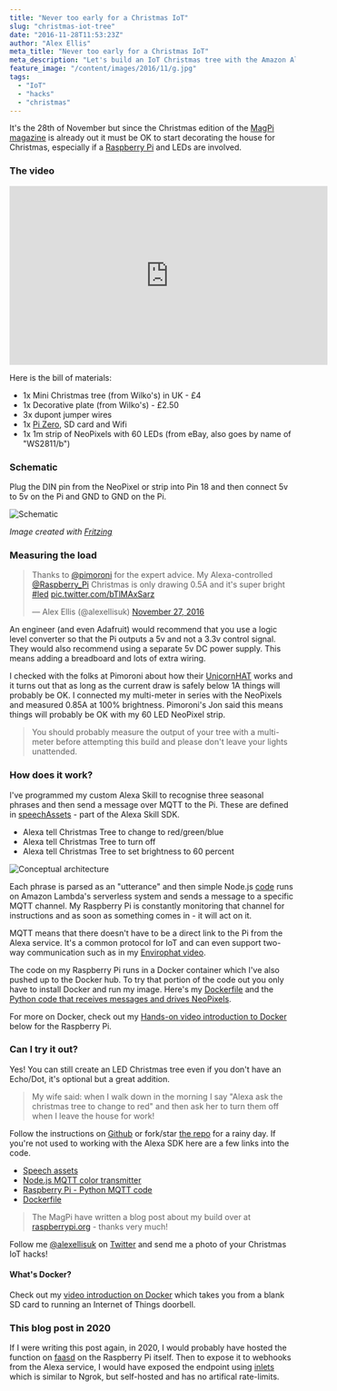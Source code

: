 ```yaml
---
title: "Never too early for a Christmas IoT"
slug: "christmas-iot-tree"
date: "2016-11-28T11:53:23Z"
author: "Alex Ellis"
meta_title: "Never too early for a Christmas IoT"
meta_description: "Let's build an IoT Christmas tree with the Amazon Alexa service, an Echo Dot, a Raspberry Pi and Python. Christmas is coming with NeoPixel style!"
feature_image: "/content/images/2016/11/g.jpg"
tags:
  - "IoT"
  - "hacks"
  - "christmas"
---
```


It's the 28th of November but since the Christmas edition of the [MagPi magazine](https://www.raspberrypi.org/magpi/) is already out it must be OK to start decorating the house for Christmas, especially if a [Raspberry Pi](http://stockalert.alexellis.io/) and LEDs are involved.

### The video

<iframe width="560" height="315" src="https://www.youtube.com/embed/u4aIFOdGP2k" frameborder="0" allowfullscreen></iframe>

Here is the bill of materials:

* 1x Mini Christmas tree (from Wilko's) in UK - £4
* 1x Decorative plate (from Wilko's) - £2.50
* 3x dupont jumper wires
* 1x [Pi Zero](http://stockalert.alexellis.io/), SD card and Wifi
* 1x 1m strip of NeoPixels with 60 LEDs (from eBay, also goes by name of "WS2811/b")

### Schematic

Plug the DIN pin from the NeoPixel or strip into Pin 18 and then connect 5v to 5v on the Pi and GND to GND on the Pi.

![Schematic](/content/images/2016/11/schematic_b.png)

*Image created with [Fritzing](http://fritzing.org/home/)*

### Measuring the load
<blockquote class="twitter-tweet" data-lang="en"><p lang="en" dir="ltr">Thanks to <a href="https://twitter.com/pimoroni">@pimoroni</a> for the expert advice. My Alexa-controlled <a href="https://twitter.com/Raspberry_Pi">@Raspberry_Pi</a> Christmas is only drawing 0.5A and it&#39;s super bright <a href="https://twitter.com/hashtag/led?src=hash">#led</a> <a href="https://t.co/bTlMAxSarz">pic.twitter.com/bTlMAxSarz</a></p>&mdash; Alex Ellis (@alexellisuk) <a href="https://twitter.com/alexellisuk/status/802958305182281728">November 27, 2016</a></blockquote> <script async src="//platform.twitter.com/widgets.js" charset="utf-8"></script>

An engineer (and even Adafruit) would recommend that you use a logic level converter so that the Pi outputs a 5v and not a 3.3v control signal. They would also recommend using a separate 5v DC power supply. This means adding a breadboard and lots of extra wiring.

I checked with the folks at Pimoroni about how their [UnicornHAT](https://shop.pimoroni.com/products/unicorn-phat) works and it turns out that as long as the current draw is safely below 1A things will probably be OK. I connected my multi-meter in series with the NeoPixels and measured 0.85A at 100% brightness. Pimoroni's Jon said this means things will probably be OK with my 60 LED NeoPixel strip.

> You should probably measure the output of your tree with a multi-meter before attempting this build and please don't leave your lights unattended. 

### How does it work?

I've programmed my custom Alexa Skill to recognise three seasonal phrases and then send a message over MQTT to the Pi. These are defined in [speechAssets](https://github.com/alexellis/alexa-demos/tree/master/alexa-neopixels/speechAssets) - part of the Alexa Skill SDK.

* Alexa tell Christmas Tree to change to red/green/blue
* Alexa tell Christmas Tree to turn off
* Alexa tell Christmas Tree to set brightness to 60 percent


![Conceptual architecture](/content/images/2016/11/Iot.png)

Each phrase is parsed as an "utterance" and then simple Node.js [code](https://github.com/alexellis/alexa-demos/blob/master/alexa-neopixels/src/index.js) runs on Amazon Lambda's serverless system and sends a message to a specific MQTT channel. My Raspberry Pi is constantly monitoring that channel for instructions and as soon as something comes in - it will act on it.

MQTT means that there doesn't have to be a direct link to the Pi from the Alexa service. It's a common protocol for IoT and can even support two-way communication such as in my [Envirophat video](https://www.youtube.com/watch?v=wY7jueCdBg8).

The code on my Raspberry Pi runs in a Docker container which I've also pushed up to the Docker hub. To try that portion of the code out you only have to install Docker and run my image. Here's my [Dockerfile](https://github.com/alexellis/alexa-demos/blob/master/alexa-neopixels/pi/Dockerfile) and the [Python code that receives messages and drives NeoPixels](https://github.com/alexellis/alexa-demos/blob/master/alexa-neopixels/pi/app.py).

For more on Docker, check out my [Hands-on video introduction to Docker](http://blog.alexellis.io/hands-on-docker-raspberrypi/) below for the Raspberry Pi.

### Can I try it out?

Yes! You can still create an LED Christmas tree even if you don't have an Echo/Dot, it's optional but a great addition.

> My wife said: when I walk down in the morning I say "Alexa ask the christmas tree to change to red" and then ask her to turn them off when I leave the house for work!

Follow the instructions on [Github](https://github.com/alexellis/alexa-demos) or fork/star [the repo](https://github.com/alexellis/alexa-demos) for a rainy day. If you're not used to working with the Alexa SDK here are a few links into the code.

* [Speech assets](https://github.com/alexellis/alexa-demos/tree/master/alexa-neopixels/speechAssets)
* [Node.js MQTT color transmitter](https://github.com/alexellis/alexa-demos/blob/master/alexa-neopixels/src/sendColor.js)
* [Raspberry Pi - Python MQTT code](https://github.com/alexellis/alexa-demos/blob/master/alexa-neopixels/pi/app.py)
* [Dockerfile](https://github.com/alexellis/alexa-demos/blob/master/alexa-neopixels/pi/Dockerfile)

> The MagPi have written a blog post about my build over at [raspberrypi.org](https://www.raspberrypi.org/magpi/echo-dot-christmas-tree/) - thanks very much!

Follow me [@alexellisuk](https://twitter.com/alexellisuk) on [Twitter](https://twitter.com/alexellisuk) and send me a photo of your Christmas IoT hacks!

#### What's Docker?

Check out my [video introduction on Docker](http://blog.alexellis.io/hands-on-docker-raspberrypi/) which takes you from a blank SD card to running an Internet of Things doorbell. 

### This blog post in 2020

If I were writing this post again, in 2020, I would probably have hosted the function on [faasd](https://github.com/openfaas/faasd) on the Raspberry Pi itself. Then to expose it to webhooks from the Alexa service, I would have exposed the endpoint using [inlets](https://inlets.dev) which is similar to Ngrok, but self-hosted and has no artifical rate-limits.